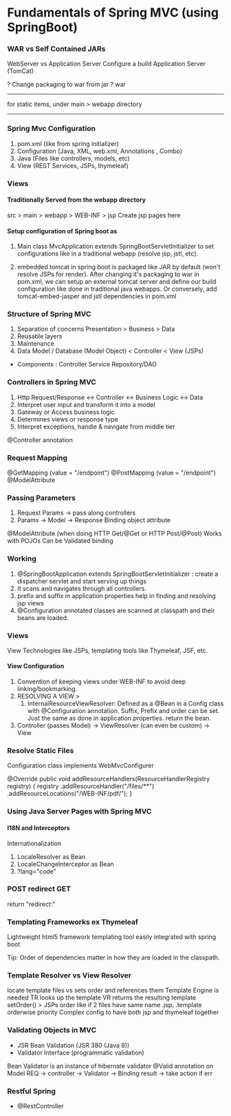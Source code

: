 # Fundamentals of Spring MVC (using SpringBoot)

### WAR vs Self Contained JARs
WebServer vs Application Server
Configure a build Application Server (TomCat)

? Change packaging to war from jar ?
<packaging>war</packaging>

-----
for static items, under main > webapp directory

----
### Spring Mvc Configuration

1. pom.xml (like from spring initializer)
2. Configuration (Java, XML, web.xml, Annotations , Combo)
3. Java (Files like controllers, models, etc)
4. View (REST Services, JSPs, thymeleaf)

### Views

####  Traditionally Served from the webapp directory
src > main > webapp > WEB-INF > jsp
Create jsp pages here

#### Setup configuration of Spring boot as
1. Main class MvcApplication extends SpringBootServletInitializer 
to set configurations like in a traditional webapp
(resolve jsp, jstl, etc).
   
2. embedded tomcat in spring boot is packaged like JAR by default (won't resolve JSPs for render). After changing
it's packaging to war in pom.xml, we can setup an external tomcat server and define our
   build configuration like done in traditional java webapps.
   Or conversely, add tomcat-embed-jasper and jstl dependencies in pom.xml


### Structure of Spring MVC
1. Separation of concerns
Presentation > Business > Data
2. Reusable layers
3. Maintenance
4. Data Model / Database (Model Object) < Controller < View (JSPs)

* Components : Controller Service Repository/DAO

### Controllers in Spring MVC
1. Http Request/Response <-> Controller <-> Business Logic <-> Data
2. Interpret user input and transform it into a model
3. Gateway or Access business logic
4. Determines views or response type
5. Interpret exceptions, handle & navigate from middle tier

@Controller annotation
### Request Mapping
@GetMapping (value = "/endpoint")
@PostMapping (value = "/endpoint")
@ModelAttribute

### Passing Parameters

1. Request Params -> pass along controllers
2. Params -> Model -> Response
Binding object attribute
   
@ModelAttribute (when doing HTTP Get/@Get or HTTP Post/@Post)
Works with POJOs
Can be Validated binding

### Working
1. @SpringBootApplication extends SpringBootServletInitializer : create a dispatcher servlet and start serving up things
2. It scans and navigates through all controllers.
3. prefix and suffix in application properties help in finding and resolving jsp views
4. @Configuration annotated classes are scanned at classpath and their beans are
   loaded.

### Views
View Technologies like JSPs, templating tools like Thymeleaf, JSF, etc.
#### View Configuration
1. Convention of keeping views under WEB-INF to avoid deep linking/bookmarking.
2. RESOLVING A VIEW >
   1. InternalResourceViewResolver: Defined as a @Bean in a Config class with 
      @Configuration annotation. Suffix, Prefix and order can be set.
      Just the same as done in application.properties.
      return the bean.
3. Controller (passes Model) -> ViewResolver (can even be custom) -> View

### Resolve Static Files

Configuration class implements WebMvcConfigurer

@Override
public void addResourceHandlers(ResourceHandlerRegistry registry) {
   registry
      .addResourceHandler("/files/**")
      .addResourceLocations("/WEB-INF/pdf/");
}

### Using Java Server Pages with Spring MVC
#### I18N and Interceptors
Internationalization   
1. LocaleResolver as Bean
2. LocaleChangeInterceptor as Bean
3. ?lang="code"

### POST redirect GET
return "redirect:<VIEW NAME>"

### Templating Frameworks ex Thymeleaf
Lightweight html5 framework
templating tool easily integrated with spring boot

Tip: Order of dependencies matter in how they are loaded in the classpath.

### Template Resolver vs View Resolver
locate template files vs sets order and references them
Template Engine is needed
TR looks up the template
VR returns the resulting template
setOrder() > JSPs order
like if 2 files have same name .jsp, .template
orderwise priority
Complex config to have both jsp and thymeleaf together

### Validating Objects in MVC
* JSR Bean Validation (JSR 380 (Java 8))
* Validator Interface (programmatic validation)

Bean Validator is an instance of hibernate validator
@Valid annotation on Model
 REQ -> controller -> Validator -> Binding result -> take action if err

### Restful Spring

* @RestController

